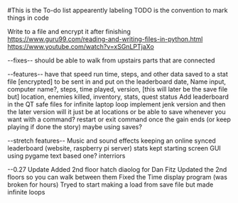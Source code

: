 #This is the To-do list
appearently labeling TODO is the convention to mark things in code

Write to a file and encrypt it after finishing
https://www.guru99.com/reading-and-writing-files-in-python.html
https://www.youtube.com/watch?v=xSGnLPTjaXo

--fixes--
should be able to walk from upstairs parts that are connected


--features--
have that speed run time, steps, and other data saved to a stat file [encrypted] to be sent in and put on the leaderboard
	date, Name input, computer name?, steps, time played, version,
	[this will later be the save file but] location, enemies killed, inventory, stats, quest status
Add leaderboard in the QT
safe files for infinite laptop loop
	implement jenk version and then the later version
	will it just be at locations 
	or be able to save whenever you want with a command?
restart or exit command once the gain ends (or keep playing if done the story)
	maybe using saves?

--stretch features--
Music and sound effects
keeping an online synced leaderboard (website, raspberry pi server)
stats kept
starting screen
	GUI using pygame text based one?
interriors

--0.27 Update
Added 2nd floor hatch
diaolog for Dan Fitz
Updated the 2nd floors so you can walk between them
Fixed the Time display program (was broken for hours)
Tryed to start making a load from save file but made infinite loops